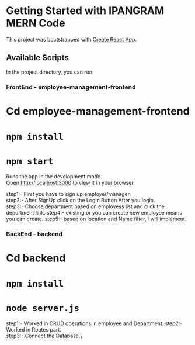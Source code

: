 # Getting Started with IPANGRAM MERN Code

This project was bootstrapped with [Create React App](https://github.com/facebook/create-react-app).

## Available Scripts

In the project directory, you can run:

### FrontEnd - employee-management-frontend

# Cd employee-management-frontend

# `npm install`
# `npm start`

Runs the app in the development mode.\
Open [http://localhost:3000](http://localhost:3000) to view it in your browser.

step1:- First you have to sign up employer/manager.\
step2:- After SignUp click on the Login Button After you login.\
step3:- Choose department based on employess list and click the department link.
step4:- existing or you can create new employee means you can create.
step5:- based on location and Name filter, I will implement.

### BackEnd - backend

# Cd backend

# `npm install`
# `node server.js`

step1:- Worked in CRUD operations in employee and Department.
step2:- Worked in Routes part.\
step3:- Connect the Database.\







